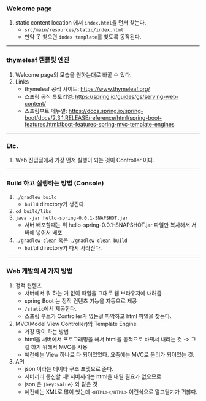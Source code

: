### Welcome page
1. static content location 에서 `index.html`을 먼저 찾는다.
    - `src/main/resources/static/index.html` 
    - 만약 못 찾으면 `index template`를 찾도록 동작된다.
---
### thymeleaf 템플릿 엔진
1. Welcome page의 모습을 원하는대로 바꿀 수 있다.
2. Links
   - thymeleaf 공식 사이트: https://www.thymeleaf.org/
   - 스프링 공식 튜토리얼: https://spring.io/guides/gs/serving-web-content/
   - 스프링부트 메뉴얼: https://docs.spring.io/spring-boot/docs/2.3.1.RELEASE/reference/html/spring-boot-features.html#boot-features-spring-mvc-template-engines
---
### Etc.
1. Web 진입점에서 가장 먼저 실행이 되는 것이 Controller 이다.
---
### Build 하고 실행하는 방법 (Console)
1. `./gradlew build`
    - `build` directory가 생긴다.
2. `cd build/libs`
3. `java -jar hello-spring-0.0.1-SNAPSHOT.jar`
    - 서버 배포할때는 위 hello-spring-0.0.1-SNAPSHOT.jar 파일만 복사해서 서버에 넣어서 배포
4. `./gradlew clean` 혹은 `./gradlew clean build`
    - `build` directory가 다시 사라진다.

---

### Web 개발의 세 가지 방법
1. 정적 컨텐츠
   - 서버에서 뭐 하는 거 없이 파일을 그대로 웹 브라우저에 내려줌
   - spring Boot 는 정적 컨텐츠 기능을 자동으로 제공
   - `/static`에서 제공한다.
   - 스프링 부트가 Controller가 없는걸 파악하고 html 파일을 찾는다.
2. MVC(Model View Controller)와 Template Engine
   - 가장 많이 하는 방법
   - html을 서버에서 프로그래밍을 해서 html을
      동적으로 바꿔서 내리는 것
      -> 그걸 하기 위해서 MVC를 사용
   - 예전에는 View 하나로 다 되어있었다.
      요즘에는 MVC로 분리가 되어있는 것.
3. API
   - json 이라는 데이타 구조 포맷으로 준다.
   - 서버끼리 통신할 때! 서버끼리는 html을 내릴 필요가 없으므로
   - json 은 `{key:value}` 와 같은 것
   - 예전에는 XML로 많이 했는데 `<HTML></HTML>` 이런식으로 열고닫기가 귀찮다.